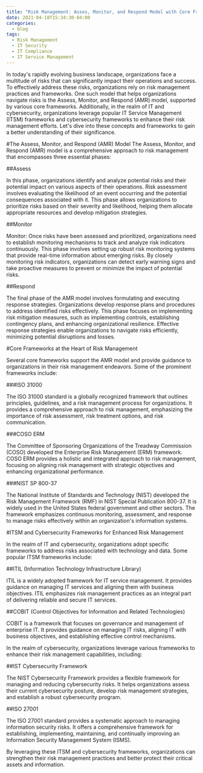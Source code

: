 ```yaml
---
title: "Risk Management: Asses, Monitor, and Respond Model with Core Frameworks"
date: 2021-04-18T15:34:30-04:00
categories:
  - blog
tags:
  - Risk Management
  - IT Security
  - IT Compliance
  - IT Service Management
---
```


In today's rapidly evolving business landscape, organizations face a multitude of risks that can significantly impact their operations and success. To effectively address these risks, organizations rely on risk management practices and frameworks. One such model that helps organizations navigate risks is the Assess, Monitor, and Respond (AMR) model, supported by various core frameworks. Additionally, in the realm of IT and cybersecurity, organizations leverage popular IT Service Management (ITSM) frameworks and cybersecurity frameworks to enhance their risk management efforts. Let's dive into these concepts and frameworks to gain a better understanding of their significance.

#The Assess, Monitor, and Respond (AMR) Model
The Assess, Monitor, and Respond (AMR) model is a comprehensive approach to risk management that encompasses three essential phases:

##Assess

In this phase, organizations identify and analyze potential risks and their potential impact on various aspects of their operations. Risk assessment involves evaluating the likelihood of an event occurring and the potential consequences associated with it. This phase allows organizations to prioritize risks based on their severity and likelihood, helping them allocate appropriate resources and develop mitigation strategies.

##Monitor

Monitor: Once risks have been assessed and prioritized, organizations need to establish monitoring mechanisms to track and analyze risk indicators continuously. This phase involves setting up robust risk monitoring systems that provide real-time information about emerging risks. By closely monitoring risk indicators, organizations can detect early warning signs and take proactive measures to prevent or minimize the impact of potential risks.

##Respond 

The final phase of the AMR model involves formulating and executing response strategies. Organizations develop response plans and procedures to address identified risks effectively. This phase focuses on implementing risk mitigation measures, such as implementing controls, establishing contingency plans, and enhancing organizational resilience. Effective response strategies enable organizations to navigate risks efficiently, minimizing potential disruptions and losses.

#Core Frameworks at the Heart of Risk Management

Several core frameworks support the AMR model and provide guidance to organizations in their risk management endeavors. Some of the prominent frameworks include:

###ISO 31000

The ISO 31000 standard is a globally recognized framework that outlines principles, guidelines, and a risk management process for organizations. It provides a comprehensive approach to risk management, emphasizing the importance of risk assessment, risk treatment options, and risk communication.

###COSO ERM

The Committee of Sponsoring Organizations of the Treadway Commission (COSO) developed the Enterprise Risk Management (ERM) framework. COSO ERM provides a holistic and integrated approach to risk management, focusing on aligning risk management with strategic objectives and enhancing organizational performance.

###NIST SP 800-37

The National Institute of Standards and Technology (NIST) developed the Risk Management Framework (RMF) in NIST Special Publication 800-37. It is widely used in the United States federal government and other sectors. The framework emphasizes continuous monitoring, assessment, and response to manage risks effectively within an organization's information systems.

#ITSM and Cybersecurity Frameworks for Enhanced Risk Management

In the realm of IT and cybersecurity, organizations adopt specific frameworks to address risks associated with technology and data. Some popular ITSM frameworks include:

##ITIL (Information Technology Infrastructure Library)

ITIL is a widely adopted framework for IT service management. It provides guidance on managing IT services and aligning them with business objectives. ITIL emphasizes risk management practices as an integral part of delivering reliable and secure IT services.

##COBIT (Control Objectives for Information and Related Technologies)

COBIT is a framework that focuses on governance and management of enterprise IT. It provides guidance on managing IT risks, aligning IT with business objectives, and establishing effective control mechanisms.

In the realm of cybersecurity, organizations leverage various frameworks to enhance their risk management capabilities, including:

##IST Cybersecurity Framework

The NIST Cybersecurity Framework provides a flexible framework for managing and reducing cybersecurity risks. It helps organizations assess their current cybersecurity posture, develop risk management strategies, and establish a robust cybersecurity program.

##ISO 27001

The ISO 27001 standard provides a systematic approach to managing information security risks. It offers a comprehensive framework for establishing, implementing, maintaining, and continually improving an Information Security Management System (ISMS).

By leveraging these ITSM and cybersecurity frameworks, organizations can strengthen their risk management practices and better protect their critical assets and information.
